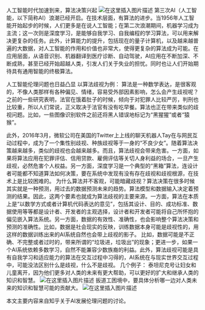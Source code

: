 ﻿人工智能时代加速到来，算法决策兴起
![在这里插入图片描述](https://img-blog.csdnimg.cn/20181230225037773.jpg?x-oss-process=image/watermark,type_ZmFuZ3poZW5naGVpdGk,shadow_10,text_aHR0cHM6Ly9ibG9nLmNzZG4ubmV0L3dlaXhpbl80MzI2ODM5Mw==,size_16,color_FFFFFF,t_70)
第三次AI（人工智能，以下简称AI）浪潮已经开启。在技术层面，有算法的进步。当1956年人工智能开始起步的时候，人们更多是在说人工智能；在第二次浪潮期间，机器学习成为主流；这一次则是深度学习，是能够自我学习、自我编程的学习算法，可以用来解决更复杂的任务。此外，计算能力的提升，包括现在的量子计算机，以及越来越普遍的大数据，对人工智能的作用和价值也非常大，使得更复杂的算法成为可能。在应用层面，从语音识别、机器翻译到医疗诊断、自动驾驶，AI应用在不断加深、不断成熟，甚至已经开始超越人类，引发人们关于失业的担忧。同时也让人们开始期待具有通用智能的终极算法。

人工智能伦理问题也日益凸显
 以算法歧视为例：
     算法是一种数学表达，是很客观的，不像人类那样有各种偏见、情绪，容易受外部因素影响，怎么会产生歧视呢？之前的一些研究表明，法官在饿着肚子的时候，倾向于对犯罪人比较严厉，判刑也比较重，所以人们常说，正义取决于法官有没有吃早餐。算法也正在带来类似的歧视问题。比如，一些图像识别软件之前还将黑人错误地标记为“黑猩猩”或者“猿猴”。
   
   此外，2016年3月，微软公司在美国的Twitter上上线的聊天机器人Tay在与网民互动过程中，成为了一个集性别歧视、种族歧视等于一身的“不良少女”。随着算法决策越来越多，类似的歧视也会越来越多。而且，算法歧视会带来危害。一方面，如果将算法应用在犯罪评估、信用贷款、雇佣评估等关切人身利益的场合，一旦产生歧视，必然危害个人权益。另一方面，深度学习是一个典型的“黑箱”算法，连设计者可能都不知道算法如何决策，要在系统中发现有没有存在歧视和歧视根源，在技术上是比较困难的。
   为什么算法并不客观，可能暗藏歧视？算法决策在很多时候其实就是一种预测，用过去的数据预测未来的趋势。算法模型和数据输入决定着预测的结果。因此，这两个要素也就成为算法歧视的主要来源。一方面，算法在本质上是“以数学方式或者计算机代码表达的意见”，包括其设计、目的、成功标准、数据使用等等都是设计者、开发者的主观选择，设计者和开发者可能将自己所怀抱的偏见嵌入算法系统。另一方面，数据的有效性、准确性，也会影响整个算法决策和预测的准确性。比如，数据是社会现实的反映，训练数据本身可能是歧视性的，用这样的数据训练出来的AI系统自然也会带上歧视的影子。
     比如，数据可能是不正确、不完整或者过时的，带来所谓的“垃圾进，垃圾出”的现象；更进一步，如果一个AI系统依赖多数学习，自然不能兼容少数族裔的利益。此外，算法歧视可能是具有自我学习和适应能力的算法在交互过程中习得的，AI系统在与现实世界交互过程中，可能没法区别什么是歧视，什么不是歧视。
     几个例子：
     泰坦尼克号让妇女和儿童离开，因为他们更多对人类的未来有更大帮助，可以更好的扩大和继承人类的知识和智慧。
     ![在这里插入图片描述](https://img-blog.csdnimg.cn/20181230230635275.jpg?x-oss-process=image/watermark,type_ZmFuZ3poZW5naGVpdGk,shadow_10,text_aHR0cHM6Ly9ibG9nLmNzZG4ubmV0L3dlaXhpbl80MzI2ODM5Mw==,size_16,color_FFFFFF,t_70)
     扳道工困境中，要具体分析哪一边对人类未来的知识和智慧可能的贡献大。
     ![在这里插入图片描述](https://img-blog.csdnimg.cn/20181230230907300.jpg?x-oss-process=image/watermark,type_ZmFuZ3poZW5naGVpdGk,shadow_10,text_aHR0cHM6Ly9ibG9nLmNzZG4ubmV0L3dlaXhpbl80MzI2ODM5Mw==,size_16,color_FFFFFF,t_70)

本文主要内容来自知乎关于AI发展伦理问题的讨论。
